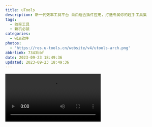 ```yaml
---
title: uTools
description: 新一代效率工具平台 自由组合插件应用，打造专属你的趁手工具集
tags:
  - 效率工具
  - 新机必装
categories:
  - win软件
photos:
  - 'https://res.u-tools.cn/website/v4/utools-arch.png'
abbrlink: 7343bbf
date: 2023-09-23 18:49:36
updated: 2023-09-23 18:49:36
---
```

<video  controls>
    <source src="https://res.u-tools.cn/website/v4/utools-4-video.mp4" type="video/mp4">
</video>
